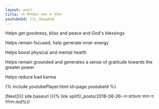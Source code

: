 ```yaml
---
layout: post
title: ওম সীলদারিনে নামায গা টাইমস
youtubeId: l1c_Uoxphuk
---
```

 
 
Helps get goodness, bliss and peace and God's blessings
 
Helps remain focused, help generate inner energy 
 
Helps boost physical and mental health 
 
Helps remain grounded and generates a sense of gratitude towards the greater power 
 
Helps reduce bad karma
 
 
 
 


{% include youtubePlayer.html id=page.youtubeId %}
 
[Next]({{ site.baseurl }}{% link  split1/_posts/2018-06-26-ওম রাঠোঙায়া নামায গা টাইমস.md%})
 
